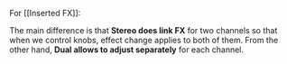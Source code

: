 For [[Inserted FX]]:

The main difference is that **Stereo does link FX** for two channels so that when we control knobs, effect change applies to both of them. From the other hand, **Dual allows to adjust separately** for each channel.

